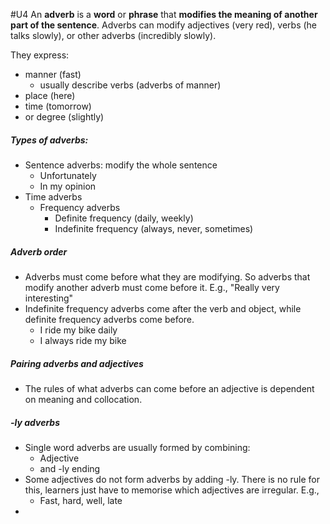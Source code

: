 #U4
An **adverb** is a **word** or **phrase** that **modifies the meaning of another part of the sentence**. Adverbs can modify adjectives (very red), verbs (he talks slowly), or other adverbs (incredibly slowly).

They express:
- manner (fast)
	- usually describe verbs (adverbs of manner)
- place (here)
- time (tomorrow)
- or degree (slightly)

##### Types of adverbs:
- Sentence adverbs: modify the whole sentence
	- Unfortunately
	- In my opinion
- Time adverbs
	- Frequency adverbs
		- Definite frequency (daily, weekly)
		- Indefinite frequency (always, never, sometimes)
##### Adverb order
- Adverbs must come before what they are modifying. So adverbs that modify another adverb must come before it. E.g., "Really very interesting"
- Indefinite frequency adverbs come after the verb and object, while definite frequency adverbs come before.
	- I ride my bike daily
	- I always ride my bike
##### Pairing adverbs and adjectives
- The rules of what adverbs can come before an adjective is dependent on meaning and collocation.
##### -ly adverbs
- Single word adverbs are usually formed by combining:
	- Adjective
	- and -ly ending
- Some adjectives do not form adverbs by adding -ly. There is no rule for this, learners just have to memorise which adjectives are irregular. E.g.,
	- Fast, hard, well, late
- 
